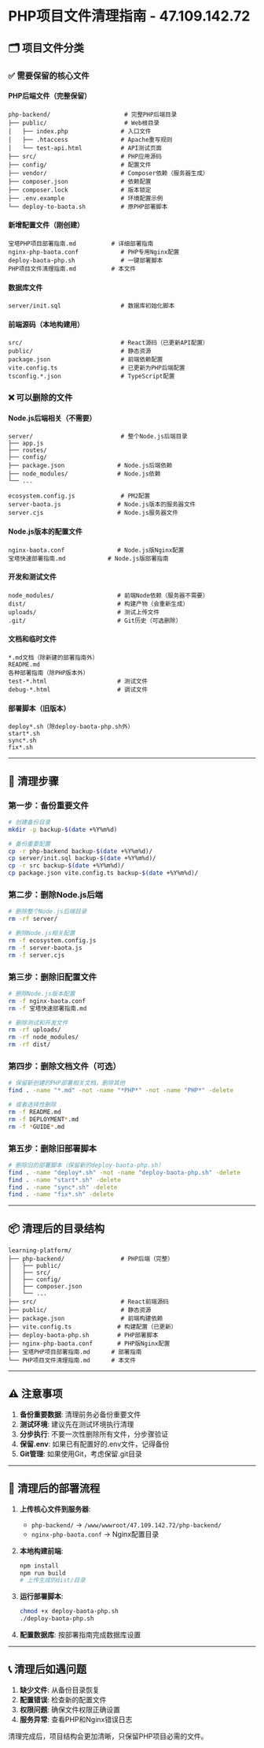 # PHP项目文件清理指南 - 47.109.142.72

## 🗂️ 项目文件分类

### ✅ **需要保留的核心文件**

#### PHP后端文件（完整保留）
```
php-backend/                     # 完整PHP后端目录
├── public/                      # Web根目录
│   ├── index.php               # 入口文件
│   ├── .htaccess               # Apache重写规则
│   └── test-api.html           # API测试页面
├── src/                        # PHP应用源码
├── config/                     # 配置文件
├── vendor/                     # Composer依赖（服务器生成）
├── composer.json               # 依赖配置
├── composer.lock               # 版本锁定
├── .env.example                # 环境配置示例
└── deploy-to-baota.sh          # 原PHP部署脚本
```

#### 新增配置文件（刚创建）
```
宝塔PHP项目部署指南.md          # 详细部署指南
nginx-php-baota.conf            # PHP专用Nginx配置
deploy-baota-php.sh             # 一键部署脚本
PHP项目文件清理指南.md          # 本文件
```

#### 数据库文件
```
server/init.sql                 # 数据库初始化脚本
```

#### 前端源码（本地构建用）
```
src/                            # React源码（已更新API配置）
public/                         # 静态资源
package.json                    # 前端依赖配置
vite.config.ts                  # 已更新为PHP后端配置
tsconfig.*.json                 # TypeScript配置
```

### ❌ **可以删除的文件**

#### Node.js后端相关（不需要）
```
server/                         # 整个Node.js后端目录
├── app.js                     
├── routes/
├── config/
├── package.json               # Node.js后端依赖
├── node_modules/              # Node.js依赖
└── ...

ecosystem.config.js             # PM2配置
server-baota.js                # Node.js版本的服务器文件
server.cjs                     # Node.js服务器文件
```

#### Node.js版本的配置文件
```
nginx-baota.conf               # Node.js版Nginx配置
宝塔快速部署指南.md            # Node.js版部署指南
```

#### 开发和测试文件
```
node_modules/                  # 前端Node依赖（服务器不需要）
dist/                          # 构建产物（会重新生成）
uploads/                       # 测试上传文件
.git/                          # Git历史（可选删除）
```

#### 文档和临时文件
```
*.md文档（除新建的部署指南外）
README.md
各种部署指南（除PHP版本外）
test-*.html                    # 测试文件
debug-*.html                   # 调试文件
```

#### 部署脚本（旧版本）
```
deploy*.sh（除deploy-baota-php.sh外）
start*.sh
sync*.sh
fix*.sh
```

---

## 🧹 清理步骤

### 第一步：备份重要文件
```bash
# 创建备份目录
mkdir -p backup-$(date +%Y%m%d)

# 备份重要配置
cp -r php-backend backup-$(date +%Y%m%d)/
cp server/init.sql backup-$(date +%Y%m%d)/
cp -r src backup-$(date +%Y%m%d)/
cp package.json vite.config.ts backup-$(date +%Y%m%d)/
```

### 第二步：删除Node.js后端
```bash
# 删除整个Node.js后端目录
rm -rf server/

# 删除Node.js相关配置
rm -f ecosystem.config.js
rm -f server-baota.js
rm -f server.cjs
```

### 第三步：删除旧配置文件
```bash
# 删除Node.js版本配置
rm -f nginx-baota.conf
rm -f 宝塔快速部署指南.md

# 删除测试和开发文件
rm -rf uploads/
rm -rf node_modules/
rm -rf dist/
```

### 第四步：删除文档文件（可选）
```bash
# 保留新创建的PHP部署相关文档，删除其他
find . -name "*.md" -not -name "*PHP*" -not -name "PHP*" -delete

# 或者选择性删除
rm -f README.md
rm -f DEPLOYMENT*.md
rm -f *GUIDE*.md
```

### 第五步：删除旧部署脚本
```bash
# 删除旧的部署脚本（保留新的deploy-baota-php.sh）
find . -name "deploy*.sh" -not -name "deploy-baota-php.sh" -delete
find . -name "start*.sh" -delete
find . -name "sync*.sh" -delete
find . -name "fix*.sh" -delete
```

---

## 📦 清理后的目录结构

```
learning-platform/
├── php-backend/                # PHP后端（完整）
│   ├── public/
│   ├── src/
│   ├── config/
│   ├── composer.json
│   └── ...
├── src/                        # React前端源码
├── public/                     # 静态资源
├── package.json                # 前端构建依赖
├── vite.config.ts             # 构建配置（已更新）
├── deploy-baota-php.sh        # PHP部署脚本
├── nginx-php-baota.conf       # PHP版Nginx配置
├── 宝塔PHP项目部署指南.md      # 部署指南
└── PHP项目文件清理指南.md      # 本文件
```

---

## ⚠️ 注意事项

1. **备份重要数据**: 清理前务必备份重要文件
2. **测试环境**: 建议先在测试环境执行清理
3. **分步执行**: 不要一次性删除所有文件，分步骤验证
4. **保留.env**: 如果已有配置好的.env文件，记得备份
5. **Git管理**: 如果使用Git，考虑保留.git目录

---

## 🚀 清理后的部署流程

1. **上传核心文件到服务器**:
   - `php-backend/` → `/www/wwwroot/47.109.142.72/php-backend/`
   - `nginx-php-baota.conf` → Nginx配置目录

2. **本地构建前端**:
   ```bash
   npm install
   npm run build
   # 上传生成的dist/目录
   ```

3. **运行部署脚本**:
   ```bash
   chmod +x deploy-baota-php.sh
   ./deploy-baota-php.sh
   ```

4. **配置数据库**: 按部署指南完成数据库设置

---

## 📞 清理后如遇问题

1. **缺少文件**: 从备份目录恢复
2. **配置错误**: 检查新的配置文件
3. **权限问题**: 确保文件权限正确设置
4. **服务异常**: 查看PHP和Nginx错误日志

清理完成后，项目结构会更加清晰，只保留PHP项目必需的文件。
